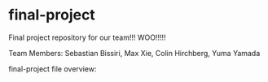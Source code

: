 # final-project
Final project repository for our team!!! WOO!!!!!

Team Members: Sebastian Bissiri, Max Xie, Colin Hirchberg, Yuma Yamada

final-project file overview:

